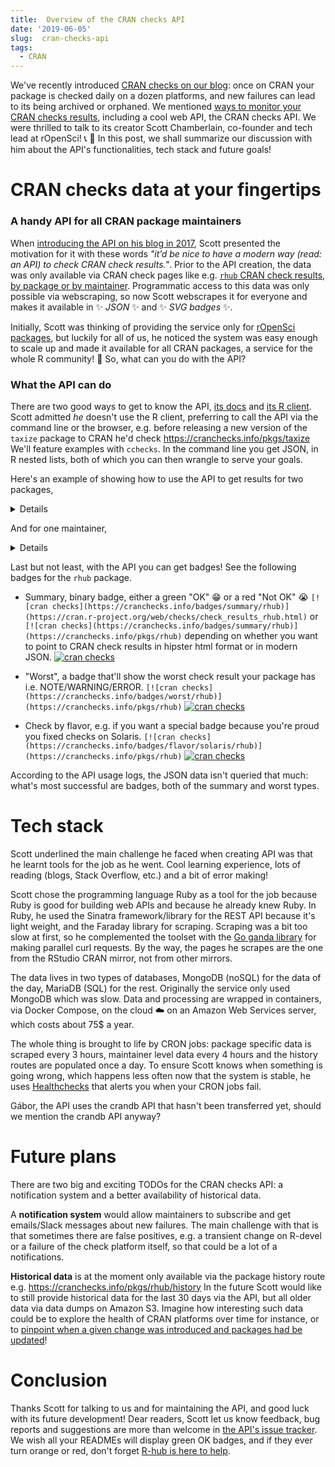 ```yaml
---
title:  Overview of the CRAN checks API
date: '2019-06-05'
slug:  cran-checks-api
tags:
  - CRAN
---
```


We've recently introduced [CRAN checks on our blog](/2019/04/25/r-devel-linux-x86-64-debian-clang/): once on CRAN your package is checked daily on a dozen platforms, and new failures can lead to its being archived or orphaned. We mentioned [ways to monitor your CRAN checks results](/2019/04/25/r-devel-linux-x86-64-debian-clang/#cran-checks-surveillance), including a cool web API, the CRAN checks API. We were thrilled to talk to its creator Scott Chamberlain, co-founder and tech lead at rOpenSci!  :telephone_receiver: :tada: In this post, we shall summarize our discussion with him about the API's functionalities, tech stack and future goals!

# CRAN checks data at your fingertips

### A handy API for all CRAN package maintainers

When [introducing the API on his blog in 2017](https://recology.info/2017/09/cranchecks-api/), Scott presented the motivation for it with these words _"it’d be nice to have a modern way (read: an API) to check CRAN check results."_. Prior to the API creation, the data was only available via CRAN check pages like e.g. [`rhub` CRAN check results](https://cran.r-project.org/web/checks/check_results_rhub.html), [by package or by maintainer](https://cran.r-project.org/web/checks/). Programmatic access to this data was only possible via webscraping, so now Scott webscrapes it for everyone and makes it available in :sparkles: _JSON_ :sparkles: and :sparkles: _SVG badges_ :sparkles:.

Initially, Scott was thinking of providing the service only for [rOpenSci packages](https://ropensci.org/packages/), but luckily for all of us, he noticed the system was easy enough to scale up and made it available for all CRAN packages, a service for the whole R community! :rocket: So, what can you do with the API? 

### What the API can do

There are two good ways to get to know the API, [its docs](https://github.com/ropenscilabs/cchecksapi/blob/master/docs/api_docs.md) and [its R client](https://docs.ropensci.org/cchecks). Scott admitted _he_ doesn't use the R client, preferring to call the API via the command line or the browser, e.g. before releasing a new version of the `taxize` package to CRAN he'd check https://cranchecks.info/pkgs/taxize We'll feature examples with `cchecks`. In the command line you get JSON, in R nested lists, both of which you can then wrangle to serve your goals.

Here's an example of showing how to use the API to get results for two packages,

<details>

```r
library("magrittr")
cchecks::cch_pkgs(c("rhub", "cranlogs")) %>%
  jsonlite::toJSON() %>%
  jsonlite::prettify()
```

```
## [
##     {
##         "error": {
## 
##         },
##         "data": {
##             "_id": [
##                 "rhub"
##             ],
##             "package": [
##                 "rhub"
##             ],
##             "url": [
##                 "https://cloud.r-project.org/web/checks/check_results_rhub.html"
##             ],
##             "summary": {
##                 "any": [
##                     false
##                 ],
##                 "ok": [
##                     12
##                 ],
##                 "note": [
##                     0
##                 ],
##                 "warn": [
##                     0
##                 ],
##                 "error": [
##                     0
##                 ],
##                 "fail": [
##                     0
##                 ]
##             },
##             "checks": [
##                 {
##                     "flavor": "r-devel-linux-x86_64-debian-clang",
##                     "version": "1.1.1",
##                     "tinstall": 5.52,
##                     "tcheck": 51.1,
##                     "ttotal": 56.62,
##                     "status": "OK",
##                     "check_url": "https://www.R-project.org/nosvn/R.check/r-devel-linux-x86_64-debian-clang/rhub-00check.html"
##                 },
##                 {
##                     "flavor": "r-devel-linux-x86_64-debian-gcc",
##                     "version": "1.1.1",
##                     "tinstall": 4.41,
##                     "tcheck": 40.83,
##                     "ttotal": 45.24,
##                     "status": "OK",
##                     "check_url": "https://www.R-project.org/nosvn/R.check/r-devel-linux-x86_64-debian-gcc/rhub-00check.html"
##                 },
##                 {
##                     "flavor": "r-devel-linux-x86_64-fedora-clang",
##                     "version": "1.1.1",
##                     "tinstall": 0,
##                     "tcheck": 0,
##                     "ttotal": 67.79,
##                     "status": "OK",
##                     "check_url": "https://www.R-project.org/nosvn/R.check/r-devel-linux-x86_64-fedora-clang/rhub-00check.html"
##                 },
##                 {
##                     "flavor": "r-devel-linux-x86_64-fedora-gcc",
##                     "version": "1.1.1",
##                     "tinstall": 0,
##                     "tcheck": 0,
##                     "ttotal": 64.61,
##                     "status": "OK",
##                     "check_url": "https://www.R-project.org/nosvn/R.check/r-devel-linux-x86_64-fedora-gcc/rhub-00check.html"
##                 },
##                 {
##                     "flavor": "r-devel-windows-ix86+x86_64",
##                     "version": "1.1.1",
##                     "tinstall": 21,
##                     "tcheck": 58,
##                     "ttotal": 79,
##                     "status": "OK",
##                     "check_url": "https://www.R-project.org/nosvn/R.check/r-devel-windows-ix86+x86_64/rhub-00check.html"
##                 },
##                 {
##                     "flavor": "r-patched-linux-x86_64",
##                     "version": "1.1.1",
##                     "tinstall": 5.45,
##                     "tcheck": 50.78,
##                     "ttotal": 56.23,
##                     "status": "OK",
##                     "check_url": "https://www.R-project.org/nosvn/R.check/r-patched-linux-x86_64/rhub-00check.html"
##                 },
##                 {
##                     "flavor": "r-patched-solaris-x86",
##                     "version": "1.1.1",
##                     "tinstall": 0,
##                     "tcheck": 0,
##                     "ttotal": 82.3,
##                     "status": "OK",
##                     "check_url": "https://www.R-project.org/nosvn/R.check/r-patched-solaris-x86/rhub-00check.html"
##                 },
##                 {
##                     "flavor": "r-release-linux-x86_64",
##                     "version": "1.1.1",
##                     "tinstall": 4.99,
##                     "tcheck": 50,
##                     "ttotal": 54.99,
##                     "status": "OK",
##                     "check_url": "https://www.R-project.org/nosvn/R.check/r-release-linux-x86_64/rhub-00check.html"
##                 },
##                 {
##                     "flavor": "r-release-windows-ix86+x86_64",
##                     "version": "1.1.1",
##                     "tinstall": 19,
##                     "tcheck": 90,
##                     "ttotal": 109,
##                     "status": "OK",
##                     "check_url": "https://www.R-project.org/nosvn/R.check/r-release-windows-ix86+x86_64/rhub-00check.html"
##                 },
##                 {
##                     "flavor": "r-release-osx-x86_64",
##                     "version": "1.1.1",
##                     "tinstall": 0,
##                     "tcheck": 0,
##                     "ttotal": 0,
##                     "status": "OK",
##                     "check_url": "https://www.R-project.org/nosvn/R.check/r-release-osx-x86_64/rhub-00check.html"
##                 },
##                 {
##                     "flavor": "r-oldrel-windows-ix86+x86_64",
##                     "version": "1.1.1",
##                     "tinstall": 8,
##                     "tcheck": 99,
##                     "ttotal": 107,
##                     "status": "OK",
##                     "check_url": "https://www.R-project.org/nosvn/R.check/r-oldrel-windows-ix86+x86_64/rhub-00check.html"
##                 },
##                 {
##                     "flavor": "r-oldrel-osx-x86_64",
##                     "version": "1.1.1",
##                     "tinstall": 0,
##                     "tcheck": 0,
##                     "ttotal": 0,
##                     "status": "OK",
##                     "check_url": "https://www.R-project.org/nosvn/R.check/r-oldrel-osx-x86_64/rhub-00check.html"
##                 }
##             ],
##             "check_details": {
## 
##             },
##             "date_updated": [
##                 "2019-06-06T06:02:32.541Z"
##             ]
##         }
##     },
##     {
##         "error": {
## 
##         },
##         "data": {
##             "_id": [
##                 "cranlogs"
##             ],
##             "package": [
##                 "cranlogs"
##             ],
##             "url": [
##                 "https://cloud.r-project.org/web/checks/check_results_cranlogs.html"
##             ],
##             "summary": {
##                 "any": [
##                     false
##                 ],
##                 "ok": [
##                     12
##                 ],
##                 "note": [
##                     0
##                 ],
##                 "warn": [
##                     0
##                 ],
##                 "error": [
##                     0
##                 ],
##                 "fail": [
##                     0
##                 ]
##             },
##             "checks": [
##                 {
##                     "flavor": "r-devel-linux-x86_64-debian-clang",
##                     "version": "2.1.1",
##                     "tinstall": 1.75,
##                     "tcheck": 20.09,
##                     "ttotal": 21.84,
##                     "status": "OK",
##                     "check_url": "https://www.R-project.org/nosvn/R.check/r-devel-linux-x86_64-debian-clang/cranlogs-00check.html"
##                 },
##                 {
##                     "flavor": "r-devel-linux-x86_64-debian-gcc",
##                     "version": "2.1.1",
##                     "tinstall": 1.45,
##                     "tcheck": 16.59,
##                     "ttotal": 18.04,
##                     "status": "OK",
##                     "check_url": "https://www.R-project.org/nosvn/R.check/r-devel-linux-x86_64-debian-gcc/cranlogs-00check.html"
##                 },
##                 {
##                     "flavor": "r-devel-linux-x86_64-fedora-clang",
##                     "version": "2.1.1",
##                     "tinstall": 0,
##                     "tcheck": 0,
##                     "ttotal": 27.03,
##                     "status": "OK",
##                     "check_url": "https://www.R-project.org/nosvn/R.check/r-devel-linux-x86_64-fedora-clang/cranlogs-00check.html"
##                 },
##                 {
##                     "flavor": "r-devel-linux-x86_64-fedora-gcc",
##                     "version": "2.1.1",
##                     "tinstall": 0,
##                     "tcheck": 0,
##                     "ttotal": 25.78,
##                     "status": "OK",
##                     "check_url": "https://www.R-project.org/nosvn/R.check/r-devel-linux-x86_64-fedora-gcc/cranlogs-00check.html"
##                 },
##                 {
##                     "flavor": "r-devel-windows-ix86+x86_64",
##                     "version": "2.1.1",
##                     "tinstall": 7,
##                     "tcheck": 50,
##                     "ttotal": 57,
##                     "status": "OK",
##                     "check_url": "https://www.R-project.org/nosvn/R.check/r-devel-windows-ix86+x86_64/cranlogs-00check.html"
##                 },
##                 {
##                     "flavor": "r-patched-linux-x86_64",
##                     "version": "2.1.1",
##                     "tinstall": 1.78,
##                     "tcheck": 20.33,
##                     "ttotal": 22.11,
##                     "status": "OK",
##                     "check_url": "https://www.R-project.org/nosvn/R.check/r-patched-linux-x86_64/cranlogs-00check.html"
##                 },
##                 {
##                     "flavor": "r-patched-solaris-x86",
##                     "version": "2.1.1",
##                     "tinstall": 0,
##                     "tcheck": 0,
##                     "ttotal": 44.8,
##                     "status": "OK",
##                     "check_url": "https://www.R-project.org/nosvn/R.check/r-patched-solaris-x86/cranlogs-00check.html"
##                 },
##                 {
##                     "flavor": "r-release-linux-x86_64",
##                     "version": "2.1.1",
##                     "tinstall": 1.78,
##                     "tcheck": 20.21,
##                     "ttotal": 21.99,
##                     "status": "OK",
##                     "check_url": "https://www.R-project.org/nosvn/R.check/r-release-linux-x86_64/cranlogs-00check.html"
##                 },
##                 {
##                     "flavor": "r-release-windows-ix86+x86_64",
##                     "version": "2.1.1",
##                     "tinstall": 15,
##                     "tcheck": 50,
##                     "ttotal": 65,
##                     "status": "OK",
##                     "check_url": "https://www.R-project.org/nosvn/R.check/r-release-windows-ix86+x86_64/cranlogs-00check.html"
##                 },
##                 {
##                     "flavor": "r-release-osx-x86_64",
##                     "version": "2.1.1",
##                     "tinstall": 0,
##                     "tcheck": 0,
##                     "ttotal": 0,
##                     "status": "OK",
##                     "check_url": "https://www.R-project.org/nosvn/R.check/r-release-osx-x86_64/cranlogs-00check.html"
##                 },
##                 {
##                     "flavor": "r-oldrel-windows-ix86+x86_64",
##                     "version": "2.1.1",
##                     "tinstall": 4,
##                     "tcheck": 36,
##                     "ttotal": 40,
##                     "status": "OK",
##                     "check_url": "https://www.R-project.org/nosvn/R.check/r-oldrel-windows-ix86+x86_64/cranlogs-00check.html"
##                 },
##                 {
##                     "flavor": "r-oldrel-osx-x86_64",
##                     "version": "2.1.1",
##                     "tinstall": 0,
##                     "tcheck": 0,
##                     "ttotal": 0,
##                     "status": "OK",
##                     "check_url": "https://www.R-project.org/nosvn/R.check/r-oldrel-osx-x86_64/cranlogs-00check.html"
##                 }
##             ],
##             "check_details": {
## 
##             },
##             "date_updated": [
##                 "2019-06-06T06:02:32.491Z"
##             ]
##         }
##     }
## ]
## 
```
</details>

And for one maintainer,

<details>

```r
library("magrittr")
cchecks::cch_maintainers("maelle.salmon_at_yahoo.se") %>%
  jsonlite::toJSON() %>%
  jsonlite::prettify()
```

```
## {
##     "error": {
## 
##     },
##     "data": {
##         "_id": [
##             "maelle.salmon_at_yahoo.se"
##         ],
##         "email": [
##             "maelle.salmon_at_yahoo.se"
##         ],
##         "name": [
##             "Maëlle Salmon"
##         ],
##         "url": [
##             "https://cloud.r-project.org/web/checks/check_results_maelle.salmon_at_yahoo.se.html"
##         ],
##         "table": [
##             {
##                 "package": "geoparser",
##                 "any": false,
##                 "ok": 12,
##                 "note": 0,
##                 "warn": 0,
##                 "error": 0
##             },
##             {
##                 "package": "monkeylearn",
##                 "any": true,
##                 "ok": 7,
##                 "note": 5,
##                 "warn": 0,
##                 "error": 0
##             },
##             {
##                 "package": "opencage",
##                 "any": false,
##                 "ok": 12,
##                 "note": 0,
##                 "warn": 0,
##                 "error": 0
##             },
##             {
##                 "package": "riem",
##                 "any": false,
##                 "ok": 12,
##                 "note": 0,
##                 "warn": 0,
##                 "error": 0
##             },
##             {
##                 "package": "ropenaq",
##                 "any": false,
##                 "ok": 12,
##                 "note": 0,
##                 "warn": 0,
##                 "error": 0
##             },
##             {
##                 "package": "rtimicropem",
##                 "any": true,
##                 "ok": 6,
##                 "note": 6,
##                 "warn": 0,
##                 "error": 0
##             }
##         ],
##         "packages": [
##             {
##                 "package": "geoparser",
##                 "url": "https://cloud.r-project.org/web/checks/check_results_geoparser.html",
##                 "check_result": [
##                     {
##                         "category": "OK",
##                         "number_checks": 12
##                     }
##                 ]
##             },
##             {
##                 "package": "monkeylearn",
##                 "url": "https://cloud.r-project.org/web/checks/check_results_monkeylearn.html",
##                 "check_result": [
##                     {
##                         "category": "NOTE",
##                         "number_checks": 5
##                     },
##                     {
##                         "category": "OK",
##                         "number_checks": 7
##                     }
##                 ]
##             },
##             {
##                 "package": "opencage",
##                 "url": "https://cloud.r-project.org/web/checks/check_results_opencage.html",
##                 "check_result": [
##                     {
##                         "category": "OK",
##                         "number_checks": 12
##                     }
##                 ]
##             },
##             {
##                 "package": "riem",
##                 "url": "https://cloud.r-project.org/web/checks/check_results_riem.html",
##                 "check_result": [
##                     {
##                         "category": "OK",
##                         "number_checks": 12
##                     }
##                 ]
##             },
##             {
##                 "package": "ropenaq",
##                 "url": "https://cloud.r-project.org/web/checks/check_results_ropenaq.html",
##                 "check_result": [
##                     {
##                         "category": "OK",
##                         "number_checks": 12
##                     }
##                 ]
##             },
##             {
##                 "package": "rtimicropem",
##                 "url": "https://cloud.r-project.org/web/checks/check_results_rtimicropem.html",
##                 "check_result": [
##                     {
##                         "category": "NOTE",
##                         "number_checks": 6
##                     },
##                     {
##                         "category": "OK",
##                         "number_checks": 6
##                     }
##                 ]
##             }
##         ],
##         "date_updated": [
##             "2019-04-03T12:01:43.725Z"
##         ]
##     }
## }
## 
```
</details>

Last but not least, with the API you can get badges! See the following badges for the `rhub` package.

* Summary, binary badge, either a green "OK" :grin: or a red "Not OK" :sob: `[![cran checks](https://cranchecks.info/badges/summary/rhub)](https://cran.r-project.org/web/checks/check_results_rhub.html)` or `[![cran checks](https://cranchecks.info/badges/summary/rhub)](https://cranchecks.info/pkgs/rhub)` depending on whether you want to point to CRAN check results in hipster html format or in modern JSON. [![cran checks](https://cranchecks.info/badges/summary/rhub)](https://cranchecks.info/pkgs/rhub)

* "Worst", a badge that'll show the worst check result your package has i.e. NOTE/WARNING/ERROR. `[![cran checks](https://cranchecks.info/badges/worst/rhub)](https://cranchecks.info/pkgs/rhub)` [![cran checks](https://cranchecks.info/badges/worst/rhub)](https://cranchecks.info/pkgs/rhub) 

* Check by flavor, e.g. if you want a special badge because you're proud you fixed checks on Solaris. `[![cran checks](https://cranchecks.info/badges/flavor/solaris/rhub)](https://cranchecks.info/pkgs/rhub)` [![cran checks](https://cranchecks.info/badges/flavor/solaris/rhub)](https://cranchecks.info/pkgs/rhub) 

According to the API usage logs, the JSON data isn't queried that much: what's most successful are badges, both of the summary and worst types.

# Tech stack

Scott underlined the main challenge he faced when creating API was that he learnt tools for the job as he went. Cool learning experience, lots of reading (blogs, Stack Overflow, etc.) and a bit of error making! 

Scott chose the programming language Ruby as a tool for the job because Ruby is good for building web APIs and because he already knew Ruby. In Ruby, he used the Sinatra framework/library for the REST API because it's light weight, and the Faraday library for scraping. Scraping was a bit too slow at first, so he complemented the toolset with the [Go ganda library](https://github.com/tednaleid/ganda/) for making parallel curl requests. By the way, the pages he scrapes are the one from the RStudio CRAN mirror, not from other mirrors.

The data lives in two types of databases, MongoDB (noSQL) for the data of the day, MariaDB (SQL) for the rest. Originally the service only used MongoDB which was slow. Data and processing are wrapped in containers, via Docker Compose, on the cloud :cloud: on an Amazon Web Services server, which costs about 75$ a year.

The whole thing is brought to life by CRON jobs: package specific data is scraped every 3 hours, maintainer level data every 4 hours and the history routes are populated once a day. To ensure Scott knows when something is going wrong, which happens less often now that the system is stable, he uses [Healthchecks](https://healthchecks.io/) that alerts you when your CRON jobs fail.

Gábor, the API uses the crandb API that hasn't been transferred yet, should we mention the crandb API anyway?

# Future plans

There are two big and exciting TODOs for the CRAN checks API: a notification system and a better availability of historical data.

A **notification system** would allow maintainers to subscribe and get emails/Slack messages about new failures. The main challenge with that is that sometimes there are false positives, e.g. a transient change on R-devel or a failure of the check platform itself, so that could be a lot of a notifications.

**Historical data** is at the moment only available via the package history route e.g. https://cranchecks.info/pkgs/rhub/history In the future Scott would like to still provide historical data for the last 30 days via the API, but all older data via data dumps on Amazon S3. Imagine how interesting such data could be to explore the health of CRAN platforms over time for instance, or to [pinpoint when a given change was introduced and packages had be updated](/2019/04/25/r-devel-linux-x86-64-debian-clang/)!

# Conclusion

Thanks Scott for talking to us and for maintaining the API, and good luck with its future development! Dear readers, Scott let us know feedback, bug reports and suggestions are more than welcome in [the API's issue tracker](https://github.com/ropenscilabs/cchecksapi/issues). We wish all your READMEs will display green OK badges, and if they ever turn orange or red, don't forget [R-hub is here to help](/2019/04/25/r-devel-linux-x86-64-debian-clang/).
